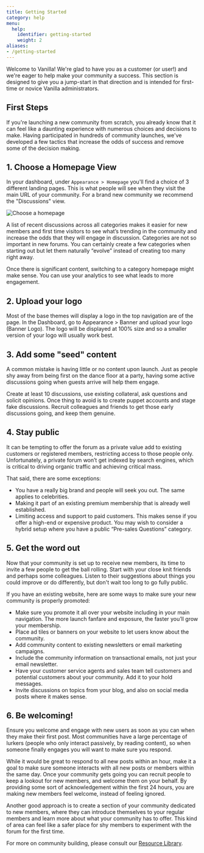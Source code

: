 ```yaml
---
title: Getting Started
category: help
menu:
  help:
    identifier: getting-started
    weight: 2
aliases:
- /getting-started
---
```


Welcome to Vanilla! We're glad to have you as a customer (or user!) and we're eager 
to help make your community a success. This section is designed to give you a jump-start 
in that direction and is intended for first-time or novice Vanilla administrators.

## First Steps

If you're launching a new community from scratch, you already know that it can feel like a
daunting experience with numerous choices and decisions to make. Having participated in
hundreds of community launches, we've developed a few tactics that increase the odds of
success and remove some of the decision making.

## 1. Choose a Homepage View

In your dashboard, under `Appearance > Homepage` you'll find a choice of 3 different landing pages. 
This is what people will see when they visit the main URL of your community. For a brand new
community we recommend the "Discussions" view.

![Choose a homepage](/img/help/getting-started/homepage.png)

A list of recent discussions across all categories makes it easier for new members and 
first time visitors to see what’s trending in the community and increase the odds that they will 
engage in discussion. Categories are not so important in new forums. You can certainly 
create a few categories when starting out but let them naturally “evolve” instead of 
creating too many right away. 

Once there is significant content, switching to a category homepage might make sense. You 
can use your analytics to see what leads to more engagement.

## 2. Upload your logo 

Most of the base themes will display a logo in the top navigation are of the page.  In the Dashboard, go to Appearance > Banner and upload your logo (Banner Logo). The logo will be displayed at 100% size and so a smaller version of your logo will usually work best. 

## 3. Add some "seed" content

A common mistake is having little or no content upon launch. Just as people shy away 
from being first on the dance floor at a party, having some active discussions going 
when guests arrive will help them engage. 

Create at least 10 discussions, use existing collateral, ask questions and solicit opinions. 
Once thing to avoid is to create puppet accounts and stage fake discussions. Recruit 
colleagues and friends to get those early discussions going, and keep them genuine.

## 4. Stay public

It can be tempting to offer the forum as a private value add to existing customers or registered 
members, restricting access to those people only. Unfortunately, a private forum 
won’t get indexed by search engines, which is critical to driving organic traffic and 
achieving critical mass. 

That said, there are some exceptions:

* You have a really big brand and people will seek you out. The same applies to celebrities.
* Making it part of an existing premium membership that is already well established.
* Limiting access and support to paid customers. This makes sense if you offer a high-end or expensive product. You may wish to consider a hybrid setup where you have a public “Pre-sales Questions” category.

## 5. Get the word out

Now that your community is set up to receive new members, its time to invite a few people
to get the ball rolling. Start with your close knit friends and perhaps some colleagues. 
Listen to their suggestions about things you could improve or do differently, but don't
wait too long to go fully public.

If you have an existing website, here are some ways to make sure your new community is properly promoted:

* Make sure you promote it all over your website including in your main navigation. The more launch fanfare and exposure, the faster you’ll grow your membership.
* Place ad tiles or banners on your website to let users know about the community.
* Add community content to existing newsletters or email marketing campaigns.
* Include the community information on transactional emails, not just your email newsletter.
* Have your customer service agents and sales team tell customers and potential customers about your community. Add it to your hold messages.
* Invite discussions on topics from your blog, and also on social media posts where it makes sense.

## 6. Be welcoming!

Ensure you welcome and engage with new users as soon as you can when they make their first post. 
Most communities have a large percentage of lurkers (people who only interact passively, by reading content), 
so when someone finally engages you will want to make sure you respond.

While it would be great to respond to all new posts within an hour, make it a goal to make 
sure someone interacts with all new posts or members within the same day. Once your community 
gets going you can recruit people to keep a lookout for new members, and welcome them on your behalf. 
By providing some sort of acknowledgement within the first 24 hours, you are making new 
members feel welcome, instead of feeling ignored.

Another good approach is to create a section of your community dedicated to new members, 
where they can introduce themselves to your regular members and learn more about what
your community has to offer. This kind of area can feel like a safer place for shy members
to experiment with the forum for the first time.

For more on community building, please consult our [Resource Library](https://library.vanillaforums.com).